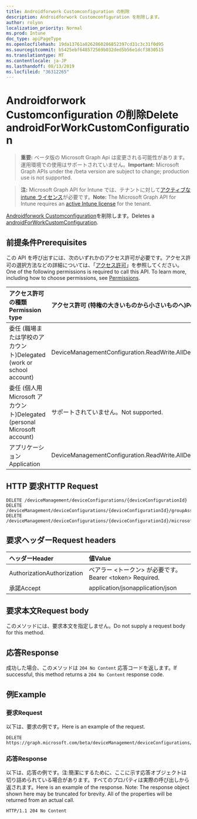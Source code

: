 ```yaml
---
title: Androidforwork Customconfiguration の削除
description: Androidforwork Customconfiguration を削除します。
author: rolyon
localization_priority: Normal
ms.prod: Intune
doc_type: apiPageType
ms.openlocfilehash: 19da13761a8262860286852397cd31c3c31f0d95
ms.sourcegitcommit: b5425ebf648572569b032ded5b56e1dcf3830515
ms.translationtype: MT
ms.contentlocale: ja-JP
ms.lasthandoff: 08/13/2019
ms.locfileid: "36312265"
---
```

# <a name="delete-androidforworkcustomconfiguration"></a><span data-ttu-id="b13dd-103">Androidforwork Customconfiguration の削除</span><span class="sxs-lookup"><span data-stu-id="b13dd-103">Delete androidForWorkCustomConfiguration</span></span>

> <span data-ttu-id="b13dd-104">**重要:** ベータ版の Microsoft Graph Api は変更される可能性があります。運用環境での使用はサポートされていません。</span><span class="sxs-lookup"><span data-stu-id="b13dd-104">**Important:** Microsoft Graph APIs under the /beta version are subject to change; production use is not supported.</span></span>

> <span data-ttu-id="b13dd-105">**注:** Microsoft Graph API for Intune では、テナントに対して[アクティブな intune ライセンス](https://go.microsoft.com/fwlink/?linkid=839381)が必要です。</span><span class="sxs-lookup"><span data-stu-id="b13dd-105">**Note:** The Microsoft Graph API for Intune requires an [active Intune license](https://go.microsoft.com/fwlink/?linkid=839381) for the tenant.</span></span>

<span data-ttu-id="b13dd-106">[Androidforwork Customconfiguration](../resources/intune-deviceconfig-androidforworkcustomconfiguration.md)を削除します。</span><span class="sxs-lookup"><span data-stu-id="b13dd-106">Deletes a [androidForWorkCustomConfiguration](../resources/intune-deviceconfig-androidforworkcustomconfiguration.md).</span></span>

## <a name="prerequisites"></a><span data-ttu-id="b13dd-107">前提条件</span><span class="sxs-lookup"><span data-stu-id="b13dd-107">Prerequisites</span></span>
<span data-ttu-id="b13dd-p101">この API を呼び出すには、次のいずれかのアクセス許可が必要です。アクセス許可の選択方法などの詳細については、「[アクセス許可](/graph/permissions-reference)」を参照してください。</span><span class="sxs-lookup"><span data-stu-id="b13dd-p101">One of the following permissions is required to call this API. To learn more, including how to choose permissions, see [Permissions](/graph/permissions-reference).</span></span>

|<span data-ttu-id="b13dd-110">アクセス許可の種類</span><span class="sxs-lookup"><span data-stu-id="b13dd-110">Permission type</span></span>|<span data-ttu-id="b13dd-111">アクセス許可 (特権の大きいものから小さいものへ)</span><span class="sxs-lookup"><span data-stu-id="b13dd-111">Permissions (from most to least privileged)</span></span>|
|:---|:---|
|<span data-ttu-id="b13dd-112">委任 (職場または学校のアカウント)</span><span class="sxs-lookup"><span data-stu-id="b13dd-112">Delegated (work or school account)</span></span>|<span data-ttu-id="b13dd-113">DeviceManagementConfiguration.ReadWrite.All</span><span class="sxs-lookup"><span data-stu-id="b13dd-113">DeviceManagementConfiguration.ReadWrite.All</span></span>|
|<span data-ttu-id="b13dd-114">委任 (個人用 Microsoft アカウント)</span><span class="sxs-lookup"><span data-stu-id="b13dd-114">Delegated (personal Microsoft account)</span></span>|<span data-ttu-id="b13dd-115">サポートされていません。</span><span class="sxs-lookup"><span data-stu-id="b13dd-115">Not supported.</span></span>|
|<span data-ttu-id="b13dd-116">アプリケーション</span><span class="sxs-lookup"><span data-stu-id="b13dd-116">Application</span></span>|<span data-ttu-id="b13dd-117">DeviceManagementConfiguration.ReadWrite.All</span><span class="sxs-lookup"><span data-stu-id="b13dd-117">DeviceManagementConfiguration.ReadWrite.All</span></span>|

## <a name="http-request"></a><span data-ttu-id="b13dd-118">HTTP 要求</span><span class="sxs-lookup"><span data-stu-id="b13dd-118">HTTP Request</span></span>
<!-- {
  "blockType": "ignored"
}
-->
``` http
DELETE /deviceManagement/deviceConfigurations/{deviceConfigurationId}
DELETE /deviceManagement/deviceConfigurations/{deviceConfigurationId}/groupAssignments/{deviceConfigurationGroupAssignmentId}/deviceConfiguration
DELETE /deviceManagement/deviceConfigurations/{deviceConfigurationId}/microsoft.graph.windowsDomainJoinConfiguration/networkAccessConfigurations/{deviceConfigurationId}
```

## <a name="request-headers"></a><span data-ttu-id="b13dd-119">要求ヘッダー</span><span class="sxs-lookup"><span data-stu-id="b13dd-119">Request headers</span></span>
|<span data-ttu-id="b13dd-120">ヘッダー</span><span class="sxs-lookup"><span data-stu-id="b13dd-120">Header</span></span>|<span data-ttu-id="b13dd-121">値</span><span class="sxs-lookup"><span data-stu-id="b13dd-121">Value</span></span>|
|:---|:---|
|<span data-ttu-id="b13dd-122">Authorization</span><span class="sxs-lookup"><span data-stu-id="b13dd-122">Authorization</span></span>|<span data-ttu-id="b13dd-123">ベアラー &lt;トークン&gt; が必要です。</span><span class="sxs-lookup"><span data-stu-id="b13dd-123">Bearer &lt;token&gt; Required.</span></span>|
|<span data-ttu-id="b13dd-124">承諾</span><span class="sxs-lookup"><span data-stu-id="b13dd-124">Accept</span></span>|<span data-ttu-id="b13dd-125">application/json</span><span class="sxs-lookup"><span data-stu-id="b13dd-125">application/json</span></span>|

## <a name="request-body"></a><span data-ttu-id="b13dd-126">要求本文</span><span class="sxs-lookup"><span data-stu-id="b13dd-126">Request body</span></span>
<span data-ttu-id="b13dd-127">このメソッドには、要求本文を指定しません。</span><span class="sxs-lookup"><span data-stu-id="b13dd-127">Do not supply a request body for this method.</span></span>

## <a name="response"></a><span data-ttu-id="b13dd-128">応答</span><span class="sxs-lookup"><span data-stu-id="b13dd-128">Response</span></span>
<span data-ttu-id="b13dd-129">成功した場合、このメソッドは `204 No Content` 応答コードを返します。</span><span class="sxs-lookup"><span data-stu-id="b13dd-129">If successful, this method returns a `204 No Content` response code.</span></span>

## <a name="example"></a><span data-ttu-id="b13dd-130">例</span><span class="sxs-lookup"><span data-stu-id="b13dd-130">Example</span></span>

### <a name="request"></a><span data-ttu-id="b13dd-131">要求</span><span class="sxs-lookup"><span data-stu-id="b13dd-131">Request</span></span>
<span data-ttu-id="b13dd-132">以下は、要求の例です。</span><span class="sxs-lookup"><span data-stu-id="b13dd-132">Here is an example of the request.</span></span>
``` http
DELETE https://graph.microsoft.com/beta/deviceManagement/deviceConfigurations/{deviceConfigurationId}
```

### <a name="response"></a><span data-ttu-id="b13dd-133">応答</span><span class="sxs-lookup"><span data-stu-id="b13dd-133">Response</span></span>
<span data-ttu-id="b13dd-p102">以下は、応答の例です。注:簡潔にするために、ここに示す応答オブジェクトは切り詰められている場合があります。すべてのプロパティは実際の呼び出しから返されます。</span><span class="sxs-lookup"><span data-stu-id="b13dd-p102">Here is an example of the response. Note: The response object shown here may be truncated for brevity. All of the properties will be returned from an actual call.</span></span>
``` http
HTTP/1.1 204 No Content
```






